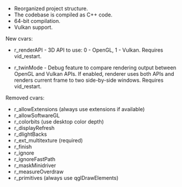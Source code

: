 * Reorganized project structure.
* The codebase is compiled as C++ code.
* 64-bit compilation.
* Vulkan support.

New cvars:
* r_renderAPI - 3D API to use: 0 - OpenGL, 1 - Vulkan. Requires vid_restart.

* r_twinMode - Debug feature to compare rendering output between OpenGL and Vulkan APIs.
    If enabled, renderer uses both APIs and renders current frame to two side-by-side windows.
    Requires vid_restart.

Removed cvars:
* r_allowExtensions (always use extensions if available)
* r_allowSoftwareGL
* r_colorbits (use desktop color depth)
* r_displayRefresh
* r_dlightBacks
* r_ext_multitexture (required)
* r_finish
* r_ignore
* r_ignoreFastPath
* r_maskMinidriver
* r_measureOverdraw
* r_primitives (always use qglDrawElements)
